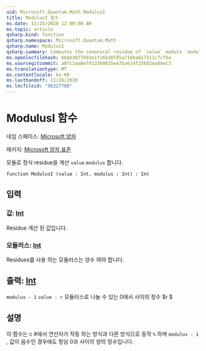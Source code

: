 ```yaml
---
uid: Microsoft.Quantum.Math.ModulusI
title: ModulusI 함수
ms.date: 11/25/2020 12:00:00 AM
ms.topic: article
qsharp.kind: function
qsharp.namespace: Microsoft.Quantum.Math
qsharp.name: ModulusI
qsharp.summary: Computes the canonical residue of `value` modulo `modulus`.
ms.openlocfilehash: 6bbb3877b93e1fc6b38f85a716ba617311c7cfba
ms.sourcegitcommit: a87c1aa8e7453360025e47ba614f25b02ea84ec3
ms.translationtype: MT
ms.contentlocale: ko-KR
ms.lasthandoff: 11/26/2020
ms.locfileid: "96227780"
---
```

# <a name="modulusi-function"></a>ModulusI 함수

네임 스페이스: [Microsoft 양자](xref:Microsoft.Quantum.Math)

패키지: [Microsoft 양자 표준](https://nuget.org/packages/Microsoft.Quantum.Standard)


모듈로 정식 residue을 계산 `value` `modulus` 합니다.

```qsharp
function ModulusI (value : Int, modulus : Int) : Int
```


## <a name="input"></a>입력

### <a name="value--int"></a>값: [Int](xref:microsoft.quantum.lang-ref.int)

Residue 계산 된 값입니다.


### <a name="modulus--int"></a>모듈러스: [Int](xref:microsoft.quantum.lang-ref.int)

Residues를 사용 하는 모듈러스는 양수 여야 합니다.



## <a name="output--int"></a>출력: [Int](xref:microsoft.quantum.lang-ref.int)

`modulus - 1` `value - r` 모듈러스로 나눌 수 있는 0에서 사이의 정수 $r $

## <a name="remarks"></a>설명

이 함수는 c #에서 연산자가 작동 하는 방식과 다른 방식으로 동작 `%` 하며 `modulus - 1` , 값이 음수인 경우에도 항상 0과 사이의 양의 정수입니다.